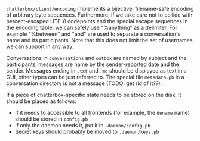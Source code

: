 `chatterbox/client/encoding` implements a bijective, filename-safe encoding of arbitrary byte sequences. Furthermore, if we take care not to collide with percent-escaped UTF-8 codepoints and the special escape sequences in the encoding table, we can safely use "%anything" as a delimiter. For example "%between" and "and" are used to separate a conversation's name and its participants. Note that this does not limit the set of usernames we can support in any way.

Conversations in `conversations` and `outbox` are named by subject and the participants, messages are name by the sender-reported date and the sender. Messages ending in `.txt` and `.md` should be displayed as text in a GUI, other types can be just referred to. The special file `metadata.pb` in a conversation directory is not a message (TODO: get rid of it??).

If a piece of chatterbox-specific state needs to be stored on the disk, it should be placed as follows:

- If it needs to accessible to all frontends (for example, the `dename` name) should be stored in `config.pb`
- If only the daemon needs it, put it in `.daemon/config.pb`
- Secret keys should probably be moved to `.daemon/keys.pb`
